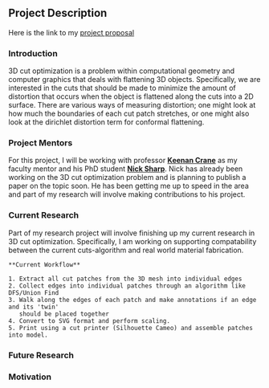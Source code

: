 ## Project Description

Here is the link to my [project proposal](https://drive.google.com/file/d/0B_HCUEZsQKmnc1pacTJNeWFBd28/view?usp=sharing)

### Introduction

3D cut optimization is a problem within computational geometry and computer graphics that deals with flattening 3D objects. Specifically, we are interested in the cuts that should be made to minimize the amount of distortion that occurs when the object is flattened along the cuts into a 2D surface. There are various ways of measuring distortion; one might look at how much the boundaries of each cut patch stretches, or one might also look at the dirichlet distortion term for conformal flattening.

### Project Mentors

For this project, I will be working with professor [**Keenan Crane**](https://www.cs.cmu.edu/~kmcrane/) as my faculty mentor and his PhD student [**Nick Sharp**](https://www.nmwsharp.com/). Nick has already been working on the 3D cut optimization problem and is planning to publish a paper on the topic soon. He has been getting me up to speed in the area and part of my research will involve making contributions to his project.

### Current Research

Part of my research project will involve finishing up my current research in 3D cut optimization. Specifically, I am working on supporting compatability between the current cuts-algorithm and real world material fabrication.

```
**Current Workflow**

1. Extract all cut patches from the 3D mesh into individual edges
2. Collect edges into individual patches through an algorithm like DFS/Union Find
3. Walk along the edges of each patch and make annotations if an edge and its 'twin' 
   should be placed together
4. Convert to SVG format and perform scaling.
5. Print using a cut printer (Silhouette Cameo) and assemble patches into model.
```

### Future Research

### Motivation
